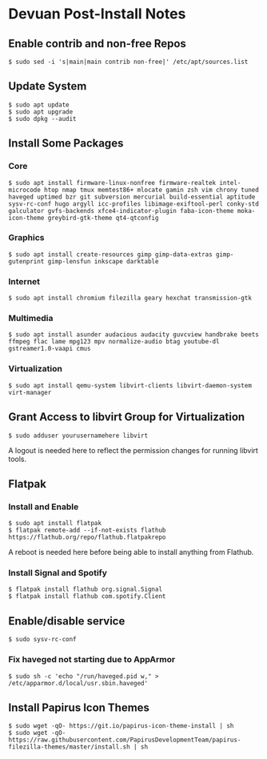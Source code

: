 # Devuan Post-Install Notes

## Enable contrib and non-free Repos

```console
$ sudo sed -i 's|main|main contrib non-free|' /etc/apt/sources.list
```

## Update System

```console
$ sudo apt update
$ sudo apt upgrade
$ sudo dpkg --audit
```

## Install Some Packages

### Core

```console
$ sudo apt install firmware-linux-nonfree firmware-realtek intel-microcode htop nmap tmux memtest86+ mlocate gamin zsh vim chrony tuned haveged uptimed bzr git subversion mercurial build-essential aptitude sysv-rc-conf hugo argyll icc-profiles libimage-exiftool-perl conky-std galculator gvfs-backends xfce4-indicator-plugin faba-icon-theme moka-icon-theme greybird-gtk-theme qt4-qtconfig
```

### Graphics

```console
$ sudo apt install create-resources gimp gimp-data-extras gimp-gutenprint gimp-lensfun inkscape darktable
```

### Internet

```console
$ sudo apt install chromium filezilla geary hexchat transmission-gtk
```

### Multimedia

```console
$ sudo apt install asunder audacious audacity guvcview handbrake beets ffmpeg flac lame mpg123 mpv normalize-audio btag youtube-dl gstreamer1.0-vaapi cmus
```

### Virtualization

```console
$ sudo apt install qemu-system libvirt-clients libvirt-daemon-system virt-manager
```

## Grant Access to libvirt Group for Virtualization

```console
$ sudo adduser yourusernamehere libvirt
```

A logout is needed here to reflect the permission changes for running libvirt
tools.

## Flatpak

### Install and Enable

```console
$ sudo apt install flatpak
$ flatpak remote-add --if-not-exists flathub https://flathub.org/repo/flathub.flatpakrepo
```

A reboot is needed here before being able to install anything from Flathub.

### Install Signal and Spotify

```console
$ flatpak install flathub org.signal.Signal
$ flatpak install flathub com.spotify.Client
```

## Enable/disable service

```console
$ sudo sysv-rc-conf
```

### Fix haveged not starting due to AppArmor

```console
$ sudo sh -c 'echo "/run/haveged.pid w," > /etc/apparmor.d/local/usr.sbin.haveged'
```

## Install Papirus Icon Themes

```console
$ sudo wget -qO- https://git.io/papirus-icon-theme-install | sh
$ sudo wget -qO- https://raw.githubusercontent.com/PapirusDevelopmentTeam/papirus-filezilla-themes/master/install.sh | sh
```
